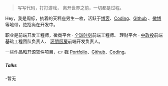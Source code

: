 > 写写代码，打打游戏，
> 离开世界之前，一切都是过程。

Hey，我是周标，执着的天秤座男生一枚，活跃于[博客](http://www.joubn.com)、[Coding](https://coding.net/bb595700239)、[Github](http://github.com/bb595700239) 、[微博](https://weibo.com/bb59570239)等地带，绝招尚在开发中。

职业是前端开发工程师，微商平台 · [全球时刻](http://www.51buyin.com/web/index.html)前端工程师、 理财平台 · [中政投](https://www.zhongzhengtou.com/)前端基础工程团队负责人、 [环朋厨房](http://hpweb.qisheng.me/#/index)前端开发负责人。

一些作品和开源软件项目，👉 戳 [Portfolio](/portfolio)、[Github](http://github.com/bb595700239)、[Coding](https://coding.net/bb595700239)。


##### Talks


-暂无

